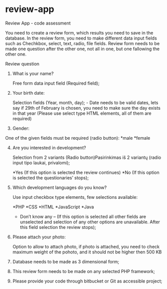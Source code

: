 # review-app
Review App - code assessment

You need to create a review form, which results you need to save in the database. In the review form, you need to make different data input fields such as Chechkbox, select, text, radio, file fields. Review form needs to be made one question after the other one, not all in one, but one fallowing the other one. 


Review question

1. What is your name?

	Free form data input field (Required field);

2. Your birth date:

	Selection fields (Year, month, day); - Date needs to be valid dates, lets say if 29th of February is chosen, you need to make sure the day exists in that year (Please use select type HTML elements, all of them are required)

3. Gender:

One of the given fields must be required (radio button):
*male
*female	

4. Are you interested in development?

	Selection from 2 variants (Radio button)Pasirinkimas iš 2 variantų (radio input tipo laukai, privalomi);

	*Yes (If this option is selected the review continues)
	*No (If this option is selected the questionaries’ stops);

5. Which development languages do you know?

	Use input checkbox type elements, few selections available:

	*PHP
	*CSS
	*HTML
	*JavaScript
	*Java
	* Don’t know any – (If this option is selected all other fields are unselected and selection of any other options are unavailable. After this field selection the review stops);

6. Please attach your photo:

	Option to allow to attach photo, if photo is attached, you need to check maximum weight of the pohoto, and it should not be higher then 500 KB



1.	Database needs to be made as 3 dimensional form;
2.	This review form needs to be made on any selected PHP framework;
3.	Please provide your code through bitbucket or Git as accessible project;
